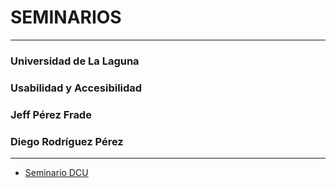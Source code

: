 # SEMINARIOS

***
### Universidad de La Laguna
### Usabilidad y Accesibilidad
### Jeff Pérez Frade
### Diego Rodríguez Pérez
***
* [Seminario DCU](Seminario1.pdf)
